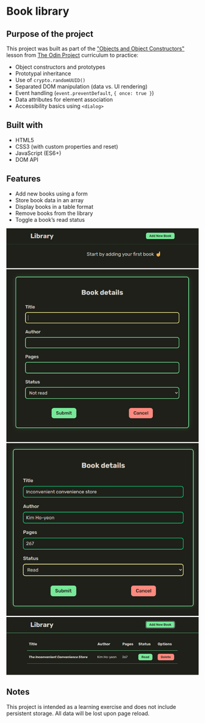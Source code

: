 # Book library

## Purpose of the project

This project was built as part of the ["Objects and Object Constructors"](https://www.theodinproject.com/lessons/node-path-javascript-objects-and-object-constructors) lesson from [The Odin Project](https://www.theodinproject.com/) curriculum to practice:

- Object constructors and prototypes
- Prototypal inheritance
- Use of `crypto.randomUUID()`
- Separated DOM manipulation (data vs. UI rendering)
- Event handling (`event.preventDefault`, `{ once: true }`)
- Data attributes for element association
- Accessibility basics using `<dialog>`

## Built with

- HTML5
- CSS3 (with custom properties and reset)
- JavaScript (ES6+)
- DOM API

## Features

- Add new books using a form
- Store book data in an array
- Display books in a table format
- Remove books from the library
- Toggle a book’s read status

![Start](./imgs/image.png)
![Empty form](./imgs/image-1.png)
![Filled form](./imgs/image-2.png)
![Book added](./imgs/image-3.png)

## Notes

This project is intended as a learning exercise and does not include persistent storage. All data will be lost upon page reload.
